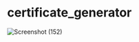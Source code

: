 # certificate_generator
![Screenshot (152)](https://github.com/jigyasa0309/certificate_generator/assets/120003217/457b81e9-513e-4442-af27-f039aba6e4c5)

